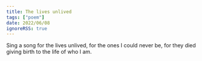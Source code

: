 ```yaml
---
title: The lives unlived
tags: ["poem"]
date: 2022/06/08
ignoreRSS: true
---
```


<poem>Sing a song
for the lives unlived,
for the ones I could never be,
for they died
giving birth to the life of who I am.
</poem>

